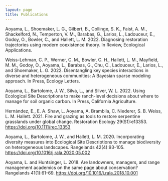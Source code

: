 ```yaml
---
layout: page
title: Publications
---
```

Aoyama, L., Shoemaker, L. G., Gilbert, B., Collinge, S. K., Faist, A. M., Shackelford, N., Temperton, V. M., Barabas, G., Larios, L., Ladouceur, E., Godoy, O., Bowler, C., and Hallett, L. M. 2022. Diagnosing restoration trajectories using modern coexistence theory. In Review, Ecological Applications. 

Weiss-Lehman, C. P., Werner, C. M., Bowler, C. H., Hallett, L. M., Mayfield, M. M., Godoy, O., Aoyama, L., Barabas, G., Chu, C., Ladouceur, E., Larios, L., and Shoemaker, L. G. 2022. Disentangling key species interactions in diverse and heterogeneous communities: A Bayesian sparse modeling approach. In Press, Ecology Letters.  

Aoyama, L., Bartolome, J. W., Silva, L., and Silver, W. L. 2022. Using Ecological Site Descriptions to make ranch-level decisions about where to manage for soil organic carbon. In Press, California Agriculture. 

Hernández, E., E. A. Shaw, L. Aoyama, A. Brambila, C. Niederer, S. B. Weiss, L. M. Hallett. 2021. Fire and grazing as tools to restore serpentine grasslands under global change. Restoration Ecology 29(S1):e13353.   https://doi.org/10.1111/rec.13353

Aoyama, L., Bartolome, J. W., and Hallett, L. M. 2020. Incorporating diversity measures into Ecological Site Descriptions to manage biodiversity on heterogeneous landscapes. Rangelands 42(4):93-105.  https://doi.org/10.1016/j.rala.2020.05.002

Aoyama, L. and Huntsinger, L. 2018. Are landowners, managers, and range management academics on the same page about conservation? Rangelands 41(1):61-69.  https://doi.org/10.1016/j.rala.2018.10.001
